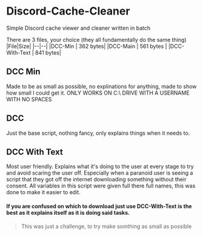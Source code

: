 # Discord-Cache-Cleaner
Simple Discord cache viewer and cleaner written in batch

There are 3 files, your choice (they all fundamentally do the same thing)
|File|Size|
|--|--|
|DCC-Min  |  362 bytes|
|DCC-Main  |  561 bytes |
|DCC-With-Text  |  841 bytes|

## DCC Min
Made to be as small as possible, no explinations for anything, made to show how small I could get it.
ONLY WORKS ON C:\ DRIVE WITH A USERNAME WITH NO SPACES

## DCC
Just the base script, nothing fancy, only explains things when it needs to.

## DCC With Text
Most user friendly. Explains what it's doing to the user at every stage to try and avoid scaring the user off. Especially when a paranoid user is seeing a script that they got off the internet downloading something without their consent. All variables in this script were given full there full names, this was done to make it easier to edit.

#### If you are confused on which to download just use **DCC-With-Text** is the best as it explains itself as it is doing said tasks.
> This was just a challenge, to try make somthing as small as possible
